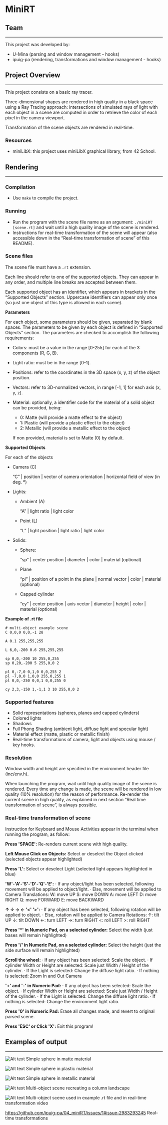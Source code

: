 # MiniRT

## Team

---

This project was developed by:

- U-Mina (parsing and window management - hooks)
- ipuig-pa (rendering, transformations and window management - hooks)

## Project Overview

---

This project consists on a basic ray tracer. 

Three-dimensional shapes are rendered in high quality in a black space using a Ray Tracing approach: intersections of simulated rays of light with each object in a scene are computed in order to retrieve the color of each pixel in the camera viewport.

Transformation of the scene objects are rendered in real-time.

### Resources

- miniLibX: this project uses miniLibX graphical library, from 42 School.

## Rendering

---

### Compilation

- Use `make` to compile the project.

### Running

- Run the program with the scene file name as an argument: `./miniRT [scene.rt]` and wait until a high quality image of the scene is rendered.
- Instructions for real-time transformation of the scene will appear (also accessible down in the “Real-time transformation of scene” of this README).

### Scene files

The scene file must have a `.rt` extension. 

Each line should refer to one of the supported objects. They can appear in any order, and multiple line breaks are accepted between them. 

Each supported object has an identifier, which appears in brackets in the “Supported Objects” section. Uppercase identifiers can appear only once (so just one object of this type is allowed in each scene).

**Parameters**

For each object, some parameters should be given, separated by blank spaces. The parameters to be given by each object is defined in “Supported Objects” section. The parameters are checked to accomplish the following requirements:

- Colors: must be a value in the range [0-255] for each of the 3 components (R, G, B).
- Light ratio: must be in the range [0-1].
- Positions: refer to the coordinates in the 3D space (x, y, z) of the object position.
- Vectors: refer to 3D-normalized vectors, in range [-1, 1] for each axis (x, y, z).
- Material: optionally, a identifier code for the material of a solid object can be provided, being:
    - 0: Matte (will provide a matte effect to the object)
    - 1: Plastic (will provide a plastic effect to the object)
    - 2: Metallic (will provide a metallic effect to the object)
    
    If non provided, material is set to Matte (0) by default.
    

**Supported Objects**

For each of the objects 

- Camera (C)
    
    “C” |  position | vector of camera orientation | horizontal field of view (in deg. º)
    
- Lights:
    - Ambient (A)
        
        “A” | light ratio | light color
        
    - Point (L)
        
        “L” | light position | light ratio | light color
        
- Solids:
    - Sphere:
        
        “sp” | center position | diameter | color | material (optional)
        
    - Plane
        
        “pl” | position of a point in the plane | normal vector | color | material (optional)
        
    - Capped cylinder
        
        “cy” | center position | axis vector | diameter | height | color | material (optional)
        

**Example of .rt file**

```
# multi-object example scene
C 0,0,0 0,0,-1 28

A 0.1 255,255,255

L 6,0,-200 0.6 255,255,255

sp 0,0,-200 10 255,0,255 
sp 0,20,-200 5 255,0,0 2

pl 0,-7,0 0,1,0 0,0,255 2
pl -7,0,0 1,0,0 255,0,255 1
pl 0,0,-250 0,0,1 0,0,255 0

cy 2,3,-150 1,-1,1 3 10 255,0,0 2
```

### **Supported features**

- Solid representations (spheres, planes and capped cylinders)
- Colored lights
- Shadows
- Full Phong Shading (ambient light, diffuse light and specular light)
- Material effect (matte, plastic or metallic finish)
- Real-time transformations of camera, light and objects using mouse / key hooks.

### Resolution

Window width and height are specified in the environment header file (inc/env.h). 

When launching the program, wait until high quality image of the scene is rendered.
Every time any change is made, the scene will be rendered in low quality (10% resolution) for the reason of performance. Re-render the current scene in high quality, as explained in next section “Real time transformation of scene”, is always possible.

### Real-time transformation of scene

Instruction for Keyboard and Mouse Activities appear in the terminal when running the program, as follow:

**Press 'SPACE':**
Re-renders current scene with high quality.

**Left Mouse Click on Objects:**
Select or deselect the Object clicked (selected objects appear highlighted)

**Press 'L':**
Select or deselect Light (selected light appears highlighted in blue)

**'W'-'A'-'S'-'D'-'Q'-'E':**
· If any object/light has been selected, following movement will be applied to object/light.
· Else, movement will be applied to Camera
Translations:
W: move UP              S: move DOWN
A: move LEFT            D: move RIGHT
Q: move FORWARD         E: move BACKWARD

**↑ ↓ → ← '<' '>':**
· If any object has been selected, following rotation will be applied to object.
· Else, rotation will be applied to Camera
Rotations:
↑: tilt UP              ↓: tilt DOWN
←: turn LEFT            →: turn RIGHT
<: roll LEFT            >: roll RIGHT

**Press '*' in Numeric Pad, on a selected cylinder:**
Select the width (just bases will remain highlighted)

**Press '/' in Numeric Pad, on a selected cylinder:**
Select the height (just the side surface will remain highlighted)

**Scroll the wheel:**
· If any object has been selected:
Scale the object.
· If cylinder Width or Height are selected:
Scale just Width / Height of the cylinder.
· If the Light is selected:
Change the diffuse light ratio.
· If nothing is selected:
Zoom In and Out Camera

**'+' and '-' in Numeric Pad:**
· If any object has been selected:
Scale the object.
· If cylinder Width or Height are selected:
Scale just Width / Height of the cylinder.
· If the Light is selected:
Change the diffuse light ratio.
· If nothing is selected:
Change the environment light ratio.

**Press '0' in Numeric Pad:**
Erase all changes made, and revert to original parsed scene.

**Press 'ESC' or Click 'X':**
Exit this program!

## Examples of output

---

![Alt text](https://github.com/ipuig-pa/04_miniRT/blob/master/images/basic1_matte.png)
Simple sphere in matte material



![Alt text](https://github.com/ipuig-pa/04_miniRT/blob/master/images/basic1_plastic.png)
Simple sphere in plastic material



![Alt text](https://github.com/ipuig-pa/04_miniRT/blob/master/images/basic1_metallic.png)
Simple sphere in metallic material



![Alt text](https://github.com/ipuig-pa/04_miniRT/blob/master/images/columns.png)
Multi-object scene recreating a column landscape



![Alt text](https://github.com/ipuig-pa/04_miniRT/blob/master/images/multi_obj2.png)
Multi-object scene used in example .rt file and in real-time transformation video



https://github.com/ipuig-pa/04_miniRT/issues/1#issue-2983293245
Real-time transformations

